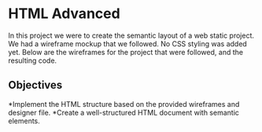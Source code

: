 # HTML Advanced
In this project we were to create the semantic layout of a web static project. We had a wireframe mockup that we followed. No CSS styling was added yet. Below are the wireframes for the project that were followed, and the resulting code. 

## Objectives
*Implement the HTML structure based on the provided wireframes and designer file.
*Create a well-structured HTML document with semantic elements.
